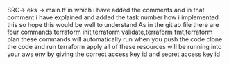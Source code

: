 SRC-> eks -> main.tf
in which i have added the comments and in that comment i have explained and added the task number how i implemented this so hope this would be well to understand 
As in the gitlab file there are four commands terraform init,terraform validate,terraform fmt,terraform plan these commands will automatically run when you push the code
clone the code and run terraform apply all of these resources will be running into your aws env by giving the correct access key id and secret access key id 
